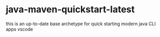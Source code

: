 # java-maven-quickstart-latest

 this is an up-to-date base archetype for quick starting modern java CLI apps 
 vscode